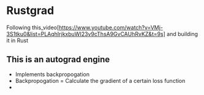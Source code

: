 # Rustgrad
Following this_video[https://www.youtube.com/watch?v=VMj-3S1tku0&list=PLAqhIrjkxbuWI23v9cThsA9GvCAUhRvKZ&t=9s] and building it in Rust

## This is an autograd engine
- Implements backpropogation
- Backpropogation = Calculate the gradient of a certain loss function
- 
